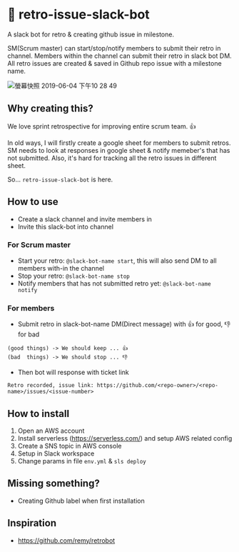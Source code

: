 # 🤖 retro-issue-slack-bot
A slack bot for retro &amp; creating github issue in milestone.

SM(Scrum master) can start/stop/notify members to submit their retro in channel.
Members within the channel can submit their retro in slack bot DM.
All retro issues are created & saved in Github repo issue with a milestone name.

![螢幕快照 2019-06-04 下午10 28 49](https://user-images.githubusercontent.com/7819967/58888028-48fd4200-8719-11e9-8d72-a222512ff9ea.png)

## Why creating this?
We love sprint retrospective for improving entire scrum team. :+1:

In old ways, I will firstly create a google sheet for members to submit retros.
SM needs to look at responses in google sheet & notify memeber's that has not submitted.
Also, it's hard for tracking all the retro issues in different sheet.

So... `retro-issue-slack-bot` is here.

## How to use
- Create a slack channel and invite members in
- Invite this slack-bot into channel

### For Scrum master
- Start your retro: `@slack-bot-name start`, this will also send DM to all members with-in the channel
- Stop your retro: `@slack-bot-name stop`
- Notify members that has not submitted retro yet: `@slack-bot-name notify`

### For members
- Submit retro in slack-bot-name DM(Direct message) with :+1: for good, :-1: for bad
```
(good things) -> We should keep ... 👍
(bad  things) -> We should stop ... 👎
```
- Then bot will response with ticket link
```
Retro recorded, issue link: https://github.com/<repo-owner>/<repo-name>/issues/<issue-number>
```

## How to install
1. Open an AWS account
2. Install serverless (https://serverless.com/) and setup AWS related config
3. Create a SNS topic in AWS console
4. Setup in Slack workspace
4. Change params in file `env.yml` & `sls deploy`


## Missing something?
- Creating Github label when first installation

## Inspiration
- https://github.com/remy/retrobot
